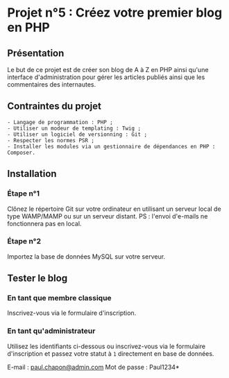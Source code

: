 # Projet n°5 : Créez votre premier blog en PHP

## Présentation

Le but de ce projet est de créer son blog de A à Z en PHP ainsi qu'une interface d'administration pour gérer les articles publiés ainsi que les commentaires des internautes.

## Contraintes du projet
    - Langage de programmation : PHP ;
    - Utiliser un modeur de templating : Twig ;
    - Utiliser un logiciel de versionning : Git ;
    - Respecter les normes PSR ;
    - Installer les modules via un gestionnaire de dépendances en PHP : Composer.

## Installation

### Étape n°1
Clônez le répertoire Git sur votre ordinateur en utilisant un serveur local de type WAMP/MAMP ou sur un serveur distant.
PS : l'envoi d'e-mails ne fonctionnera pas en local.

### Étape n°2
Importez la base de données MySQL sur votre serveur.

## Tester le blog 

### En tant que membre classique
Inscrivez-vous via le formulaire d'inscription.

### En tant qu'administrateur
Utilisez les identifiants ci-dessous ou inscrivez-vous via le formulaire d'inscription et passez votre statut à `1` directement en base de données.

E-mail : paul.chapon@admin.com
Mot de passe : Paul1234*
